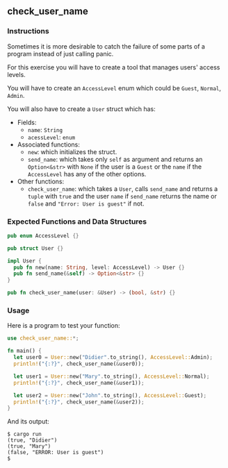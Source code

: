 ## check_user_name

### Instructions

Sometimes it is more desirable to catch the failure of some parts of a program instead of just calling panic.

For this exercise you will have to create a tool that manages users' access levels.

You will have to create an `AccessLevel` enum which could be `Guest`, `Normal`, `Admin`.

You will also have to create a `User` struct which has:

- Fields:
    - `name`: `String`
    - `acessLevel`: `enum`
- Associated functions:
    - `new`: which initializes the struct.
    - `send_name`: which takes only `self` as argument and returns an `Option<&str>` with `None` if the user is a `Guest` or the `name` if the `AccessLevel` has any of the other options.
- Other functions:
    - `check_user_name`: which takes a `User`, calls `send_name` and returns a `tuple` with `true` and the user `name` if `send_name` returns the name or `false` and `"Error: User is guest"` if not.

### Expected Functions and Data Structures

```rust
pub enum AccessLevel {}

pub struct User {}

impl User {
  pub fn new(name: String, level: AccessLevel) -> User {}
  pub fn send_name(&self) -> Option<&str> {}
}

pub fn check_user_name(user: &User) -> (bool, &str) {}
```

### Usage

Here is a program to test your function:

```rust
use check_user_name::*;

fn main() {
  let user0 = User::new("Didier".to_string(), AccessLevel::Admin);
  println!("{:?}", check_user_name(&user0));

  let user1 = User::new("Mary".to_string(), AccessLevel::Normal);
  println!("{:?}", check_user_name(&user1));

  let user2 = User::new("John".to_string(), AccessLevel::Guest);
  println!("{:?}", check_user_name(&user2));
}
```

And its output:

```console
$ cargo run
(true, "Didier")
(true, "Mary")
(false, "ERROR: User is guest")
$
```
